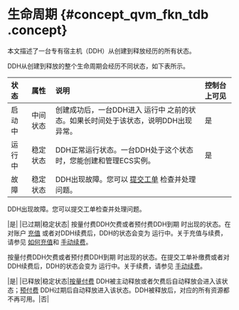 # 生命周期 {#concept_qvm_fkn_tdb .concept}

本文描述了一台专有宿主机（DDH）从创建到释放经历的所有状态。

DDH从创建到释放的整个生命周期会经历不同状态，如下表所示。

|状态|属性|说明|控制台上可见|
|:-|:-|:-|:-----|
|启动中|中间状态|创建成功后，一台DDH进入 运行中 之前的状态。如果长时间处于该状态，说明DDH出现异常。|是|
|运行中|稳定状态|DDH正常运行状态。一台DDH处于这个状态时，您能创建和管理ECS实例。|是|
|故障|稳定状态| DDH出现故障。您可以 [提交工单](https://selfservice.console.aliyun.com/ticket/createIndex) 检查并处理问题。

 DDH出现故障。您可以提交工单检查并处理问题。

 |是|
|已过期|稳定状态| 按量付费DDH欠费或者预付费DDH到期 时出现的状态。在对账户 [充值](https://help.aliyun.com/document_detail/37107.html) 或者对DDH续费后，DDH的状态会变为 运行中。关于充值与续费，请参见 [如何充值](https://help.aliyun.com/knowledge_detail/37107.html)和 [手动续费](../cn.zh-CN/用户指南/手动续费.md#)。

 按量付费DDH欠费或者预付费DDH到期 时出现的状态。在提交工单补缴费或者对DDH续费后，DDH的状态会变为 运行中。关于续费，请参见 [手动续费](../cn.zh-CN/用户指南/手动续费.md#)。

 |是|
|已释放|稳定状态|[按量付费](../cn.zh-CN/产品定价/按量付费.md#) DDH被主动释放或者欠费后自动释放会进入该状态；[预付费](../cn.zh-CN/产品定价/预付费.md#) DDH过期后自动释放进入该状态。DDH被释放后，对应的所有资源都不再可用。|否|

